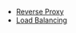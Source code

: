 - [Reverse Proxy](https://docs.nginx.com/nginx/admin-guide/web-server/reverse-proxy/)
- [Load Balancing](https://docs.nginx.com/nginx/admin-guide/load-balancer/http-load-balancer/)
